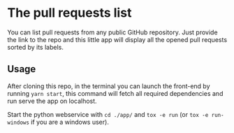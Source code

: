 # The pull requests list
You can list pull requests from any public GitHub repository. Just provide the link to the repo and this little app will display all the opened pull requests sorted by its labels.

## Usage
After cloning this repo, in the terminal you can launch the front-end by running `yarn start`, this command will fetch all required dependencies and run serve the app on localhost.

Start the python webservice with `cd ./app/` and `tox -e run` (or `tox -e run-windows` if you are a windows user).